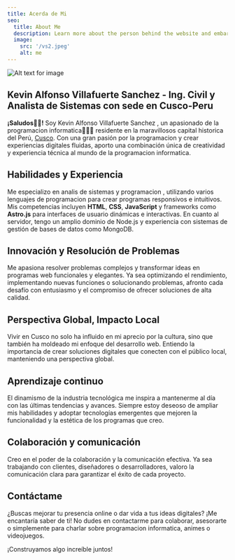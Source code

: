 ```yaml
---
title: Acerda de Mi
seo:
  title: About Me
  description: Learn more about the person behind the website and embark on a journey of inspiration and shared experiences.
  image:
    src: '/vs2.jpeg'
    alt: me
---
```


![Alt text for image](/vs2.jpeg)


## Kevin Alfonso Villafuerte Sanchez - Ing. Civil y Analista de Sistemas con sede en Cusco-Peru

**¡Saludos👋🏼!** Soy Kevin Alfonso Villafuerte Sanchez , un apasionado de la programacion informatica👨🏻‍💻 residente en la maravillosos capital historica del Perú, [Cusco](https://es.wikipedia.org/wiki/Cuzco). Con una gran pasión por la programacion y crear experiencias digitales fluidas, aporto una combinación única de creatividad y experiencia técnica al mundo de la programacion informatica.

## Habilidades y Experiencia

Me especializo en analis de sistemas y programacion , utilizando varios lenguajes de programacion para crear programas responsivos e intuitivos. Mis competencias incluyen **HTML**, **CSS**, **JavaScript** y frameworks como **Astro.js** para interfaces de usuario dinámicas e interactivas. En cuanto al servidor, tengo un amplio dominio de Node.js y experiencia con sistemas de gestión de bases de datos como MongoDB.

## Innovación y Resolución de Problemas

Me apasiona resolver problemas complejos y transformar ideas en programas web funcionales y elegantes. Ya sea optimizando el rendimiento, implementando nuevas funciones o solucionando problemas, afronto cada desafío con entusiasmo y el compromiso de ofrecer soluciones de alta calidad.

## Perspectiva Global, Impacto Local

Vivir en Cusco no solo ha influido en mi aprecio por la cultura, sino que también ha moldeado mi enfoque del desarrollo web. Entiendo la importancia de crear soluciones digitales que conecten con el público local, manteniendo una perspectiva global.

## Aprendizaje continuo

El dinamismo de la industria tecnológica me inspira a mantenerme al día con las últimas tendencias y avances. Siempre estoy deseoso de ampliar mis habilidades y adoptar tecnologías emergentes que mejoren la funcionalidad y la estética de los programas que creo.

## Colaboración y comunicación

Creo en el poder de la colaboración y la comunicación efectiva. Ya sea trabajando con clientes, diseñadores o desarrolladores, valoro la comunicación clara para garantizar el éxito de cada proyecto.

## Contáctame

¿Buscas mejorar tu presencia online o dar vida a tus ideas digitales? ¡Me encantaría saber de ti! No dudes en contactarme para colaborar, asesorarte o simplemente para charlar sobre programacion informatica, animes o videojuegos.

¡Construyamos algo increíble juntos!